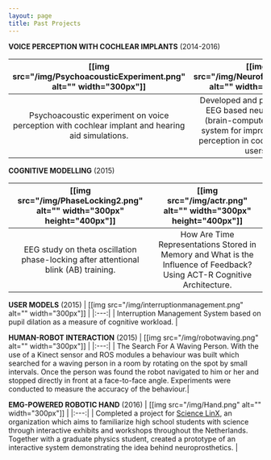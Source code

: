 ```yaml
---
layout: page
title: Past Projects
---
```


<!-- 
<p align="center"><b>Voice Assistants (Amazon Alexa)</b></p>
<p align="center">
    <img src="/img/AlienInvasion.png" alt="" width="300px">
    <img src="/img/amazon-alexa.png" alt="" width="300px">
</p>

Designed, built, and deployed an Amazon Alexa Skill [Alien Invasion](https://www.youtube.com/watch?v=MK_amN7jztg), with two colleagues: Nalin Chhibber and Sangho Suh, as part of the _Alexa Skills Challenge: Kids_, a competition to publish an Alexa skill for children under 13.
<br>
 -->
**VOICE PERCEPTION WITH COCHLEAR IMPLANTS** (2014-2016)

|[[img src="/img/PsychoacousticExperiment.png" alt="" width="300px"]]  | [[img src="/img/Neurofeedback.png" alt="" width="300px"]] |
|:---:|:---:|
| Psychoacoustic experiment on voice perception with cochlear implant and hearing aid simulations. | Developed and pilot tested an EEG based neurofeedback (brain-computer interface) system for improving speech perception in cochlear implant users. |


<!-- <p align="center"><b>Voice Perception</b></p>
<p align="center">
    <img src="/img/PsychoacousticExperiment.png" alt="" width="300px">
</p>

Psychoacoustic experiment on voice perception with cochlear implant and hearing aid simulations.
<br>

<p align="center"><b>Neurofeedback (Brain-Computer Interface)</b></p>
<p align="center">
    <img src="/img/Neurofeedback.png" alt="" width="300px">
</p>

Developed and pilot tested an EEG based neurofeedback (brain-computer interface) system for improving speech perception in cochlear implant users.
<br> -->

**COGNITIVE MODELLING** (2015)

| [[img src="/img/PhaseLocking2.png" alt="" width="300px" height="400px"]] | [[img src="/img/actr.png" alt="" width="300px" height="400px"]] |
|:---:|:---:|
| EEG study on theta oscillation phase-locking after attentional blink (AB) training.| How Are Time Representations Stored in Memory and What is the Influence of Feedback? Using ACT-R Cognitive Architecture. |

<!-- <p align="center"><b>Theta Oscillation Phase-Locking</b></p>
<p align="center">
    <img src="/img/PhaseLocking2.png" alt="" width="300px" height="400px">
</p>

EEG study on theta oscillation phase-locking after attentional blink (AB) training. AB is a phenomenon that reflects the temporal costs in allocating selective attention.
<br> -->

**USER MODELS** (2015)
| [[img src="/img/interruptionmanagement.png" alt="" width="300px"]] |
|:---:|
| Interruption Management System based on pupil dilation as a measure of cognitive workload. |


**HUMAN-ROBOT INTERACTION** (2015)
| [[img src="/img/robotwaving.png" alt="" width="300px"]] |
|:---:|
| The Search For A Waving Person. With the use of a Kinect sensor and ROS modules a behaviour was built which searched for a waving person in a room by rotating on the spot by small intervals. Once the person was found the robot navigated to him or her and stopped directly in front at a face-to-face angle. Experiments were conducted to measure the accuracy of the behaviour.|

**EMG-POWERED ROBOTIC HAND** (2016)
| [[img src="/img/Hand.png" alt="" width="300px"]] |
|:---:|
| Completed a project for [Science LinX](https://www.rug.nl/sciencelinx/), an organization which aims to familiarize high school students with science through interactive exhibits and workshops throughout the Netherlands. Together with a graduate physics student, created a prototype of an interactive system demonstrating the idea behind neuroprosthetics. |


<!-- <p align="center"><b>Electromyography (EMG)-powered Robotic Hand</b></p>
<p align="center">
    <img src="/img/Hand.png" alt="" width="300px">
</p>

Completed a project for [Science LinX](https://www.rug.nl/sciencelinx/), an organization which aims to familiarize high school students with science through interactive exhibits and workshops throughout the Netherlands. Together with a graduate physics student, created a prototype of an interactive system demonstrating the idea behind neuroprosthetics.
 -->




